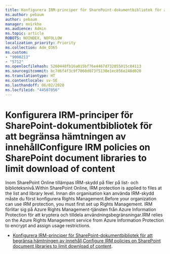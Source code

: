 ```yaml
---
title: Konfigurera IRM-principer för SharePoint-dokumentbibliotek för att begränsa hämtningen av innehåll
ms.author: pebaum
author: pebaum
manager: mnirkhe
ms.audience: Admin
ms.topic: article
ROBOTS: NOINDEX, NOFOLLOW
localization_priority: Priority
ms.collection: Adm_O365
ms.custom:
- "9000213"
- "5712"
ms.openlocfilehash: 5260448fb16a015bf76e4467d732855015c84113
ms.sourcegitcommit: bc7d6f4f3c9f7060d073f5130e1ec856e248d020
ms.translationtype: HT
ms.contentlocale: sv-SE
ms.lasthandoff: 06/02/2020
ms.locfileid: "44507856"
---
```

# <a name="configure-irm-policies-on-sharepoint-document-libraries-to-limit-download-of-content"></a><span data-ttu-id="e8ae3-102">Konfigurera IRM-principer för SharePoint-dokumentbibliotek för att begränsa hämtningen av innehåll</span><span class="sxs-lookup"><span data-stu-id="e8ae3-102">Configure IRM policies on SharePoint document libraries to limit download of content</span></span>

<span data-ttu-id="e8ae3-103">Inom SharePoint Online tillämpas IRM-skydd på filer på list- och biblioteksnivå.</span><span class="sxs-lookup"><span data-stu-id="e8ae3-103">Within SharePoint Online, IRM protection is applied to files at the list and library level.</span></span> <span data-ttu-id="e8ae3-104">Innan din organisation kan använda IRM-skydd måste du först konfigurera Rights Management.</span><span class="sxs-lookup"><span data-stu-id="e8ae3-104">Before your organization can use IRM protection, you must first set up Rights Management.</span></span> <span data-ttu-id="e8ae3-105">IRM förlitar sig på Azure Rights Management-tjänsten från Azure Information Protection för att kryptera och tilldela användningsbegränsningar.</span><span class="sxs-lookup"><span data-stu-id="e8ae3-105">IRM relies on the Azure Rights Management service from Azure Information Protection to encrypt and assign usage restrictions.</span></span>

- <span data-ttu-id="e8ae3-106">[Konfigurera IRM-principer för SharePoint-dokumentbibliotek för att begränsa hämtningen av innehåll](https://docs.microsoft.com/microsoft-365/compliance/set-up-irm-in-sp-admin-center).</span><span class="sxs-lookup"><span data-stu-id="e8ae3-106">[Configure IRM policies on SharePoint document libraries to limit download of content](https://docs.microsoft.com/microsoft-365/compliance/set-up-irm-in-sp-admin-center).</span></span>
